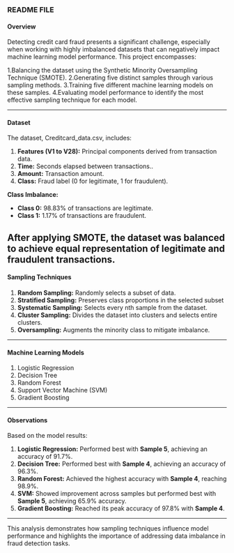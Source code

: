 
### README FILE

#### **Overview**  
Detecting credit card fraud presents a significant challenge, especially when working with highly imbalanced datasets that can negatively impact machine learning model performance. This project encompasses:

1.Balancing the dataset using the Synthetic Minority Oversampling Technique (SMOTE).
2.Generating five distinct samples through various sampling methods.
3.Training five different machine learning models on these samples.
4.Evaluating model performance to identify the most effective sampling technique for each model.

---

#### **Dataset**  
The dataset, Creditcard_data.csv, includes:
1. **Features (V1 to V28):** Principal components derived from transaction data.  
2. **Time:** Seconds elapsed between transactions..  
3. **Amount:** Transaction amount.  
4. **Class:** Fraud label (0 for legitimate, 1 for fraudulent). 

**Class Imbalance:**  
- **Class 0:** 98.83% of transactions are legitimate.  
- **Class 1:** 1.17% of transactions are fraudulent.  

After applying SMOTE, the dataset was balanced to achieve equal representation of legitimate and fraudulent transactions.
---

#### **Sampling Techniques**  
1. **Random Sampling:** Randomly selects a subset of data.  
2. **Stratified Sampling:** Preserves class proportions in the selected subset
3. **Systematic Sampling:** Selects every nth sample from the dataset.  
4. **Cluster Sampling:** Divides the dataset into clusters and selects entire clusters.  
5. **Oversampling:** Augments the minority class to mitigate imbalance.

---

#### **Machine Learning Models**  
1. Logistic Regression  
2. Decision Tree  
3. Random Forest  
4. Support Vector Machine (SVM)  
5. Gradient Boosting  

---

#### **Observations**  
Based on the model results:  
1. **Logistic Regression:** Performed best with **Sample 5**, achieving an accuracy of 91.7%.  
2. **Decision Tree:** Performed best with **Sample 4**, achieving an accuracy of 96.3%.  
3. **Random Forest:** Achieved the highest accuracy with **Sample 4**, reaching 98.9%.  
4. **SVM:** Showed improvement across samples but performed best with **Sample 5**, achieving 65.9% accuracy.  
5. **Gradient Boosting:** Reached its peak accuracy of 97.8% with **Sample 4**.

---

This analysis demonstrates how sampling techniques influence model performance and highlights the importance of addressing data imbalance in fraud detection tasks.
